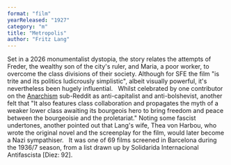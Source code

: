 ```yaml
---
format: "film"
yearReleased: "1927"
category: "m"
title: "Metropolis"
author: "Fritz Lang"
---
```

Set in a 2026 monumentalist dystopia, the  story relates the attempts of Freder, the wealthy son of the city's  ruler, and Maria, a poor worker, to overcome the class divisions of  their society. Although for SFE the film "is trite and its politics  ludicrously simplistic", albeit visually powerful, it's nevertheless  been hugely influential.
 
Whilst celebrated by one contributor on the <a href="https://www.reddit.com/r/Anarchism/comments/2a2r93/can_we_compile_a_list_of_the_top_films_advocating/"> Anarchism</a> sub-Reddit as anti-capitalist and anti-bolshevist,  another felt that "It also features class collaboration and  propagates the myth of a weaker lower class awaiting its bourgeois  hero to bring freedom and peace between the bourgeoisie and the  proletariat." Noting some fascist undertones, another pointed out  that Lang's wife, Thea von Harbou, who wrote the original novel and  the screenplay for the film, would later become a Nazi sympathiser.
 
It was one of 69 films screened in Barcelona  during the 1936/7 season, from a list drawn up by Solidarida  Internacional Antifascista [Diez: 92].
 